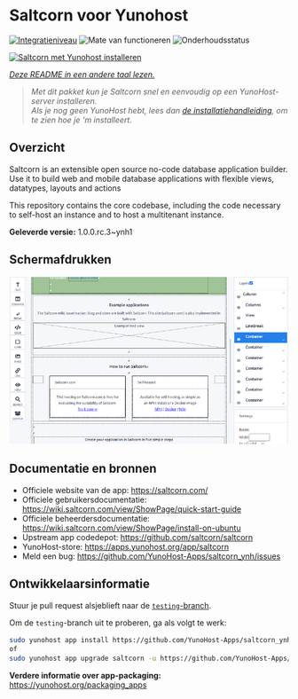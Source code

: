 <!--
NB: Deze README is automatisch gegenereerd door <https://github.com/YunoHost/apps/tree/master/tools/readme_generator>
Hij mag NIET handmatig aangepast worden.
-->

# Saltcorn voor Yunohost

[![Integratieniveau](https://dash.yunohost.org/integration/saltcorn.svg)](https://ci-apps.yunohost.org/ci/apps/saltcorn/) ![Mate van functioneren](https://ci-apps.yunohost.org/ci/badges/saltcorn.status.svg) ![Onderhoudsstatus](https://ci-apps.yunohost.org/ci/badges/saltcorn.maintain.svg)

[![Saltcorn met Yunohost installeren](https://install-app.yunohost.org/install-with-yunohost.svg)](https://install-app.yunohost.org/?app=saltcorn)

*[Deze README in een andere taal lezen.](./ALL_README.md)*

> *Met dit pakket kun je Saltcorn snel en eenvoudig op een YunoHost-server installeren.*  
> *Als je nog geen YunoHost hebt, lees dan [de installatiehandleiding](https://yunohost.org/install), om te zien hoe je 'm installeert.*

## Overzicht

Saltcorn is an extensible open source no-code database application builder. Use it to build web and mobile database applications with flexible views, datatypes, layouts and actions

This repository contains the core codebase, including the code necessary to self-host an instance and to host a multitenant instance.


**Geleverde versie:** 1.0.0.rc.3~ynh1

## Schermafdrukken

![Schermafdrukken van Saltcorn](./doc/screenshots/builder_smaller.png)

## Documentatie en bronnen

- Officiele website van de app: <https://saltcorn.com/>
- Officiele gebruikersdocumentatie: <https://wiki.saltcorn.com/view/ShowPage/quick-start-guide>
- Officiele beheerdersdocumentatie: <https://wiki.saltcorn.com/view/ShowPage/install-on-ubuntu>
- Upstream app codedepot: <https://github.com/saltcorn/saltcorn>
- YunoHost-store: <https://apps.yunohost.org/app/saltcorn>
- Meld een bug: <https://github.com/YunoHost-Apps/saltcorn_ynh/issues>

## Ontwikkelaarsinformatie

Stuur je pull request alsjeblieft naar de [`testing`-branch](https://github.com/YunoHost-Apps/saltcorn_ynh/tree/testing).

Om de `testing`-branch uit te proberen, ga als volgt te werk:

```bash
sudo yunohost app install https://github.com/YunoHost-Apps/saltcorn_ynh/tree/testing --debug
of
sudo yunohost app upgrade saltcorn -u https://github.com/YunoHost-Apps/saltcorn_ynh/tree/testing --debug
```

**Verdere informatie over app-packaging:** <https://yunohost.org/packaging_apps>
